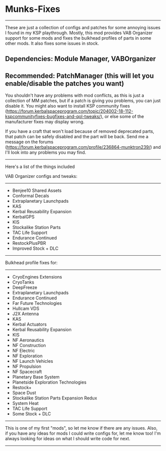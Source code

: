 # Munks-Fixes
--------------------------------------------------------------------------------------------------------------------------------------------------

These are just a collection of configs and patches for some annoying issues I found in my KSP playthrough.
Mostly, this mod provides VAB Organizer support for some mods and fixes the bulkhead profiles of parts in some other mods. It also fixes some issues in stock.

## Dependencies: Module Manager, VABOrganizer
## Recommended: PatchManager (this will let you enable/disable the patches you want)

You shouldn't have any problems with mod conflicts, as this is just a collection of MM patches, but if a patch is giving you problems, you can just disable it.
You might also want to install KSP community fixes (https://forum.kerbalspaceprogram.com/topic/204002-18-112-kspcommunityfixes-bugfixes-and-qol-tweaks/), or else some of the manufacturer fixes may display wrong.

If you have a craft that won't load because of removed deprecated parts, that patch can be safely disabled and the part will be back.
Send me a message on the forums (https://forum.kerbalspaceprogram.com/profile/236864-munktron239/) and I'll look into any problems you may find.

--------------------------------------------------------------------------------------------------------------------------------------------------

Here's a list of the things included

VAB Organizer configs and tweaks:

------------------------------------------

- Benjee10 Shared Assets
- Conformal Decals
- Extraplanetary Launchpads
- KAS
- Kerbal Reusability Expansion
- KerbalGPS
- KIS
- Stockalike Station Parts
- TAC Life Support
- Endurance Continued
- RestockPlusPBR
- Improved Stock + DLC

------------------------------------------

Bulkhead profile fixes for:

------------------------------------------

- CryoEngines Extensions
- CryoTanks
- DeepFreeze
- Extraplanetary Launchpads
- Endurance Continued
- Far Future Technologies
- Hullcam VDS
- J2X Antenna
- KAS
- Kerbal Actuators
- Kerbal Reusability Expansion
- KIS
- NF Aeronautics
- NF Construction
- NF Electric
- NF Exploration
- NF Launch Vehicles
- NF Propulsion
- NF Spacecraft
- Planetary Base System
- Planetside Exploration Technologies
- Restock+
- Space Dust
- Stockalike Station Parts Expansion Redux
- System Heat
- TAC Life Support
- Some Stock + DLC
--------------------------------------------------------------------------------------------------------------------------------------------------

This is one of my first "mods", so let me know if there are any issues.
Also, if you have any ideas for mods I could write configs for, let me know too! I'm always looking for ideas on what I should write code for next.

--------------------------------------------------------------------------------------------------------------------------------------------------
